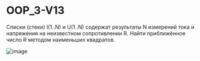 
# OOP_3-V13

Списки (стеки) I(1..N) и U(1..N) содержат результаты N измерений тока и напряжения на неизвестном сопротивлении R. Найти приближённое число R методом наименьших квадратов.

![image](https://github.com/user-attachments/assets/d18b7407-3017-4864-bc33-2a58f57d8c00)
